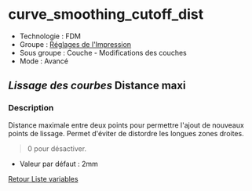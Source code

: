 # curve_smoothing_cutoff_dist

* Technologie : FDM
* Groupe : [Réglages de l'Impression](../print_settings/print_settings.md)
* Sous groupe : Couche - Modifications des couches
* Mode : Avancé

## *Lissage des courbes* Distance maxi

### Description

Distance maximale entre deux points pour permettre l'ajout de nouveaux points de lissage. 
Permet d'éviter de distordre les longues zones droites. 

> 0 pour désactiver.

* Valeur par défaut : 2mm

[Retour Liste variables](variable_list.md)